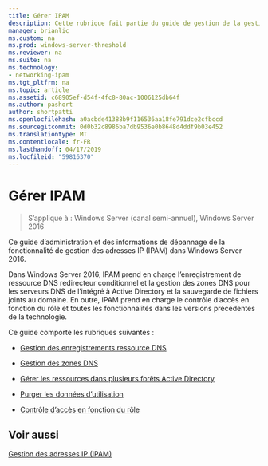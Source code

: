 ```yaml
---
title: Gérer IPAM
description: Cette rubrique fait partie du guide de gestion de la gestion des adresses IP (IPAM) dans Windows Server 2016.
manager: brianlic
ms.custom: na
ms.prod: windows-server-threshold
ms.reviewer: na
ms.suite: na
ms.technology:
- networking-ipam
ms.tgt_pltfrm: na
ms.topic: article
ms.assetid: c68905ef-d54f-4fc8-80ac-1006125db64f
ms.author: pashort
author: shortpatti
ms.openlocfilehash: a0acbde41388b9f116536aa18fe791dce2cfbccd
ms.sourcegitcommit: 0d0b32c8986ba7db9536e0b8648d4ddf9b03e452
ms.translationtype: MT
ms.contentlocale: fr-FR
ms.lasthandoff: 04/17/2019
ms.locfileid: "59816370"
---
```

# <a name="manage-ipam"></a>Gérer IPAM

>S’applique à : Windows Server (canal semi-annuel), Windows Server 2016

Ce guide d’administration et des informations de dépannage de la fonctionnalité de gestion des adresses IP (IPAM) dans Windows Server 2016.  
  
Dans Windows Server 2016, IPAM prend en charge l’enregistrement de ressource DNS redirecteur conditionnel et la gestion des zones DNS pour les serveurs DNS de l’intégré à Active Directory et la sauvegarde de fichiers joints au domaine. En outre, IPAM prend en charge le contrôle d’accès en fonction du rôle et toutes les fonctionnalités dans les versions précédentes de la technologie.  
  
Ce guide comporte les rubriques suivantes :  
  
-   [Gestion des enregistrements ressource DNS](../../technologies/ipam/DNS-Resource-Record-Management.md)  
  
-   [Gestion des zones DNS](../../technologies/ipam/DNS-Zone-Management.md)  
  
-   [Gérer les ressources dans plusieurs forêts Active Directory](../../technologies/ipam/Manage-Resources-in-Multiple-Active-Directory-Forests.md)  
  
-  [Purger les données d’utilisation](../../technologies/ipam/Purge-Utilization-Data.md)  
  
-   [Contrôle d’accès en fonction du rôle](../../technologies/ipam/Role-based-Access-Control.md)  
  
## <a name="see-also"></a>Voir aussi  
[Gestion des adresses IP &#40;IPAM&#41;](IP-Address-Management--IPAM-.md)  
  


